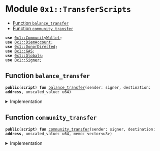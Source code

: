 
<a name="0x1_TransferScripts"></a>

# Module `0x1::TransferScripts`



-  [Function `balance_transfer`](#0x1_TransferScripts_balance_transfer)
-  [Function `community_transfer`](#0x1_TransferScripts_community_transfer)


<pre><code><b>use</b> <a href="CommunityWallet.md#0x1_CommunityWallet">0x1::CommunityWallet</a>;
<b>use</b> <a href="DiemAccount.md#0x1_DiemAccount">0x1::DiemAccount</a>;
<b>use</b> <a href="DonorDirected.md#0x1_DonorDirected">0x1::DonorDirected</a>;
<b>use</b> <a href="GAS.md#0x1_GAS">0x1::GAS</a>;
<b>use</b> <a href="Globals.md#0x1_Globals">0x1::Globals</a>;
<b>use</b> <a href="../../../../../../../DPN/releases/artifacts/current/build/MoveStdlib/docs/Signer.md#0x1_Signer">0x1::Signer</a>;
</code></pre>



<a name="0x1_TransferScripts_balance_transfer"></a>

## Function `balance_transfer`



<pre><code><b>public</b>(<b>script</b>) <b>fun</b> <a href="ol_transfer.md#0x1_TransferScripts_balance_transfer">balance_transfer</a>(sender: signer, destination: <b>address</b>, unscaled_value: u64)
</code></pre>



<details>
<summary>Implementation</summary>


<pre><code><b>public</b>(<b>script</b>) <b>fun</b> <a href="ol_transfer.md#0x1_TransferScripts_balance_transfer">balance_transfer</a>(
    sender: signer,
    destination: <b>address</b>,
    unscaled_value: u64,
) {
    // IMPORTANT: the human representation of a value is unscaled.
    // The user which expects <b>to</b> send 10 coins, will input that <b>as</b> an
    // unscaled_value. This <b>script</b> converts it <b>to</b> the Move <b>internal</b> scale
    // by multiplying by COIN_SCALING_FACTOR.
    <b>let</b> value = unscaled_value * <a href="Globals.md#0x1_Globals_get_coin_scaling_factor">Globals::get_coin_scaling_factor</a>();
    <b>let</b> sender_addr = <a href="../../../../../../../DPN/releases/artifacts/current/build/MoveStdlib/docs/Signer.md#0x1_Signer_address_of">Signer::address_of</a>(&sender);
    <b>let</b> sender_balance_pre = <a href="DiemAccount.md#0x1_DiemAccount_balance">DiemAccount::balance</a>&lt;<a href="GAS.md#0x1_GAS">GAS</a>&gt;(sender_addr);
    <b>let</b> destination_balance_pre = <a href="DiemAccount.md#0x1_DiemAccount_balance">DiemAccount::balance</a>&lt;<a href="GAS.md#0x1_GAS">GAS</a>&gt;(destination);

    <b>let</b> with_cap = <a href="DiemAccount.md#0x1_DiemAccount_extract_withdraw_capability">DiemAccount::extract_withdraw_capability</a>(&sender);
    <a href="DiemAccount.md#0x1_DiemAccount_pay_from">DiemAccount::pay_from</a>&lt;<a href="GAS.md#0x1_GAS">GAS</a>&gt;(&with_cap, destination, value, b"balance_transfer", b"");
    <a href="DiemAccount.md#0x1_DiemAccount_restore_withdraw_capability">DiemAccount::restore_withdraw_capability</a>(with_cap);

    <b>assert</b>!(<a href="DiemAccount.md#0x1_DiemAccount_balance">DiemAccount::balance</a>&lt;<a href="GAS.md#0x1_GAS">GAS</a>&gt;(destination) &gt; destination_balance_pre, 01);
    <b>assert</b>!(<a href="DiemAccount.md#0x1_DiemAccount_balance">DiemAccount::balance</a>&lt;<a href="GAS.md#0x1_GAS">GAS</a>&gt;(sender_addr) &lt; sender_balance_pre, 02);
}
</code></pre>



</details>

<a name="0x1_TransferScripts_community_transfer"></a>

## Function `community_transfer`



<pre><code><b>public</b>(<b>script</b>) <b>fun</b> <a href="ol_transfer.md#0x1_TransferScripts_community_transfer">community_transfer</a>(sender: signer, destination: <b>address</b>, unscaled_value: u64, memo: vector&lt;u8&gt;)
</code></pre>



<details>
<summary>Implementation</summary>


<pre><code><b>public</b>(<b>script</b>) <b>fun</b> <a href="ol_transfer.md#0x1_TransferScripts_community_transfer">community_transfer</a>(
    sender: signer,
    destination: <b>address</b>,
    unscaled_value: u64,
    memo: vector&lt;u8&gt;,
) {
    // IMPORTANT: the human representation of a value is unscaled.
    // The user which expects <b>to</b> send 10 coins, will input that <b>as</b> an
    // unscaled_value. This <b>script</b> converts it <b>to</b> the Move <b>internal</b> scale
    // by multiplying by COIN_SCALING_FACTOR.
    <b>let</b> value = unscaled_value * <a href="Globals.md#0x1_Globals_get_coin_scaling_factor">Globals::get_coin_scaling_factor</a>();
    <b>let</b> sender_addr = <a href="../../../../../../../DPN/releases/artifacts/current/build/MoveStdlib/docs/Signer.md#0x1_Signer_address_of">Signer::address_of</a>(&sender);
    <b>assert</b>!(<a href="CommunityWallet.md#0x1_CommunityWallet_is_comm">CommunityWallet::is_comm</a>(sender_addr), 30001);

    // confirm the destination account <b>has</b> a slow wallet
    // TODO: this check only happens in this <b>script</b> since there's
    // a circular dependecy issue <b>with</b> <a href="DiemAccount.md#0x1_DiemAccount">DiemAccount</a> and <a href="CommunityWallet.md#0x1_CommunityWallet">CommunityWallet</a> which impedes
    // checking in <a href="CommunityWallet.md#0x1_CommunityWallet">CommunityWallet</a> <b>module</b>
    <b>assert</b>!(<a href="DiemAccount.md#0x1_DiemAccount_is_slow">DiemAccount::is_slow</a>(destination), 30002);

    <b>let</b> uid = <a href="CommunityWallet.md#0x1_CommunityWallet_new_timed_transfer">CommunityWallet::new_timed_transfer</a>(&sender, sender_addr, destination, value, memo);
    <b>assert</b>!(<a href="DonorDirected.md#0x1_DonorDirected_transfer_is_proposed">DonorDirected::transfer_is_proposed</a>(uid), 30003);
}
</code></pre>



</details>
